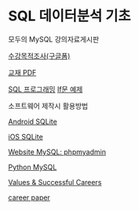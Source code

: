 # SQL 데이터분석 기초
모두의 MySQL 강의자료게시판


[수강목적조사(구글폼)](https://forms.gle/zMdDpyivAvckndXt5)

[교재 PDF](https://github.com/dscoool/mysql/blob/935f9df80f81b3c7b50d288ccfabf7ccc8ca6b9a/%EB%A9%80%ED%8B%B0%EC%BA%A0%ED%8D%BC%EC%8A%A4_%EB%AA%A8%EB%91%90%EC%9D%98MySQL.pdf)

[SQL 프로그래밍](https://github.com/dscoool/mysql/blob/93afbb4d1f6e9534d38b4494fb42e0e3d3babee9/6_SQL_Programming/SQL%ED%94%84%EB%A1%9C%EA%B7%B8%EB%9E%98%EB%B0%8D.pptx)
[If문 예제](https://github.com/dscoool/mysql/blob/93afbb4d1f6e9534d38b4494fb42e0e3d3babee9/6_SQL_Programming/if.sql)


소프트웨어 제작시 활용방법

[Android SQLite](https://developer.android.com/training/data-storage/sqlite?hl=ko)

[iOS SQLite](https://www.kodeco.com/6620276-sqlite-with-swift-tutorial-getting-started)

[Website MySQL: phpmyadmin](https://www.w3schools.com/php/php_mysql_intro.asp)

[Python MySQL](https://dev.mysql.com/doc/connector-python/en/connector-python-example-connecting.html)

[Values & Successful Careers](https://myurl.ai/zct9Ht)

[career paper](https://docs.google.com/document/d/1HqNJF6VBQ1c9Iu8fYJ8aY26ZRbDTINjUMiBPO8O2tRE/edit?usp=sharing)
